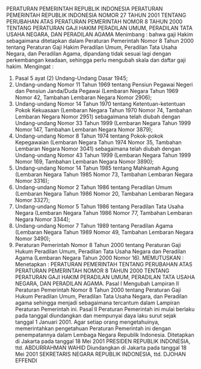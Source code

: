  PERATURAN PEMERINTAH REPUBLIK INDONESIA PERATURAN PEMERINTAH REPUBLIK INDONESIA NOMOR 27 TAHUN 2001 TENTANG PERUBAHAN ATAS PERATURAN PEMERINTAH NOMOR 8 TAHUN 2000 TENTANG PERATURAN GAJI HAKIM PERADILAN UMUM, PERADILAN TATA USAHA NEGARA, DAN PERADILAN AGAMA
Menimbang :
 bahwa gaji Hakim sebagaimana ditetapkan dalam Peraturan Pemerintah Nomor 8 Tahun 2000 tentang Peraturan Gaji Hakim Peradilan Umum, Peradilan Tata Usaha Negara, dan Peradilan Agama, dipandang tidak sesuai lagi dengan perkembangan keadaan, sehingga perlu mengubah skala dan daftar gaji hakim.
Mengingat :

1. Pasal 5 ayat (2) Undang-Undang Dasar 1945;
2. Undang-undang Nomor 11 Tahun 1969 tentang Pensiun Pegawai Negeri dan Pensiun Janda/Duda Pegawai (Lembaran Negara Tahun 1969 Nomor 42, Tambahan Lembaran Negara Nomor 2906);
3. Undang-undang Nomor 14 Tahun 1970 tentang Ketentuan-ketentuan Pokok Kekuasaan (Lembaran Negara Tahun 1970 Nomor 74, Tambahan Lembaran Negara Nomor 2951) sebagaimana telah diubah dengan Undang-undang Nomor 33 Tahun 1999 (Lembaran Negara Tahun 1999 Nomor 147, Tambahan Lembaran Negara Nomor 3879);
4. Undang-undang Nomor 8 Tahun 1974 tentang Pokok-pokok Kepegawaian (Lembaran Negara Tahun 1974 Nomor 35, Tambahan Lembaran Negara Nomor 3041) sebagaimana telah diubah dengan Undang-undang Nomor 43 Tahun 1999 (Lembaran Negara Tahun 1999 Nomor 169, Tambahan Lembaran Negara Nomor 3890);
5. Undang-undang Nomor 14 Tahun 1985 tentang Mahkamah Agung (Lembaran Negara Tahun 1985 Nomor 73, Tambahan Lembaran Negara Nomor 3316);
6. Undang-undang Nomor 2 Tahun 1986 tentang Peradilan Umum (Lembaran Negara Tahun 1986 Nomor 20, Tambahan Lembaran Negara Nomor 3327);
7. Undang-undang Nomor 5 Tahun 1986 tentang Peradilan Tata Usaha Negara (Lembaran Negara Tahun 1986 Nomor 77, Tambahan Lembaran Negara Nomor 3344);
8. Undang-undang Nomor 7 Tahun 1989 tentang Peradilan Agama (Lembaran Negara Tahun 1989 Nomor 49, Tambahan Lembaran Negara Nomor 3490);
9. Peraturan Pemerintah Nomor 8 Tahun 2000 tentang Peraturan Gaji Hukum Peradilan Umum, Peradilan Tata Usaha Negara dan Peradilan Agama (Lembaran Negara Tahun 2000 Nomor 16).
MEMUTUSKAN :
 Menetapkan : PERATURAN PEMERINTAH TENTANG PERUBAHAN ATAS PERATURAN PEMERINTAH NOMOR 8 TAHUN 2000 TENTANG PERATURAN GAJI HAKIM PERADILAN UMUM, PERADILAN TATA USAHA NEGARA, DAN PERADILAN AGAMA.
Pasal I
Mengubah Lampiran II Peraturan Pemerintah Nomor 8 Tahun 2000 tentang Peraturan Gaji Hukum Peradilan Umum, Peradilan Tata Usaha Negara, dan Peradilan agama sehingga menjadi sebagaimana tercantum dalam Lampiran Peraturan Pemerintah ini.
Pasal II
Peraturan Pemerintah ini mulai berlaku pada tanggal diundangkan dan mempunyai daya laku surut sejak tanggal 1 Januari 2001.
Agar setiap orang mengetahuinya, memerintahkan pengetahuan Peraturan Pemerintah ini dengan penempatannya dalam Lembaga Negara Republik Indonesia. Ditetapkan di Jakarta pada tanggal 18 Mei 2001 PRESIDEN REPUBLIK INDONESIA, ttd. ABDURRAHMAN WAHID Diundangkan di Jakarta pada tanggal 18 Mei 2001 SEKRETARIS NEGARA REPUBLIK INDONESIA, ttd. DJOHAN EFFENDI